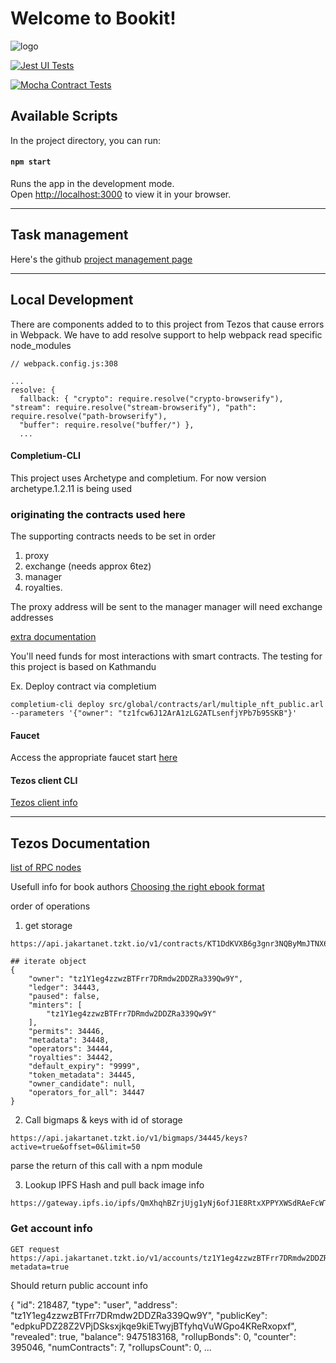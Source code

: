 # Welcome to Bookit!
![logo](https://64.media.tumblr.com/0d1384f5926bf41dfa090ad86595346b/b2c02e89d3182d04-c3/s540x810/ae67933ba43db02d83e4be3c54deee60ba32c230.gif)


[![Jest UI Tests](https://github.com/mrnigelalford/bookit/actions/workflows/nodejs.yml/badge.svg?branch=master)](https://github.com/mrnigelalford/bookit/actions/workflows/nodejs.yml)

[![Mocha Contract Tests](https://github.com/mrnigelalford/bookit/actions/workflows/mochaTests.yml/badge.svg)](https://github.com/mrnigelalford/bookit/actions/workflows/mochaTests.yml)

## Available Scripts

In the project directory, you can run:

#### `npm start`

Runs the app in the development mode.\
Open [http://localhost:3000](http://localhost:3000) to view it in your browser.

---
## Task management

Here's the github [project management page](https://github.com/users/mrnigelalford/projects/2)

---

## Local Development

There are components added to to this project from Tezos that cause errors in Webpack. We have to add resolve support to help webpack read specific node_modules

```
// webpack.config.js:308

...
resolve: {
  fallback: { "crypto": require.resolve("crypto-browserify"), "stream": require.resolve("stream-browserify"), "path": require.resolve("path-browserify"),
  "buffer": require.resolve("buffer/") },
  ...

```

#### Completium-CLI
This project uses Archetype and completium. For now version archetype.1.2.11 is being used

### originating the contracts used here
  The supporting contracts needs to be set in order
  1. proxy
  2. exchange (needs approx 6tez)
  3. manager
  4. royalties.

  The proxy address will be sent to the manager
  manager will need exchange addresses

  [extra documentation](https://github.com/rarible/tezos-protocol-contracts/blob/9c83e34ec41ef66f3ac4f286d2dce8002ccda70e/exchange-v2/README.md)

You'll need funds for most interactions with smart contracts. The testing for this project is based on Kathmandu

Ex. Deploy contract via completium
```
completium-cli deploy src/global/contracts/arl/multiple_nft_public.arl --parameters '{"owner": "tz1fcw6J12ArA1zLG2ATLsenfjYPb7b95SKB"}' 
```

#### Faucet

Access the appropriate faucet start [here](https://teztnets.xyz/)


#### Tezos client CLI

[Tezos client info](https://assets.tqtezos.com/docs/setup/1-tezos-client/)


---
## Tezos Documentation

[list of RPC nodes](https://tezostaquito.io/docs/rpc_nodes/)

Usefull info for book authors
[Choosing the right ebook format](https://learn.g2.com/ebook-formats)


order of operations

1. get storage
```
https://api.jakartanet.tzkt.io/v1/contracts/KT1DdKVXB6g3gnr3NQByMmJTNX6MDt1UMudY/storage

## iterate object
{
    "owner": "tz1Y1eg4zzwzBTFrr7DRmdw2DDZRa339Qw9Y",
    "ledger": 34443,
    "paused": false,
    "minters": [
        "tz1Y1eg4zzwzBTFrr7DRmdw2DDZRa339Qw9Y"
    ],
    "permits": 34446,
    "metadata": 34448,
    "operators": 34444,
    "royalties": 34442,
    "default_expiry": "9999",
    "token_metadata": 34445,
    "owner_candidate": null,
    "operators_for_all": 34447
}
```

2. Call bigmaps & keys with id of storage
```
https://api.jakartanet.tzkt.io/v1/bigmaps/34445/keys?active=true&offset=0&limit=50
```

parse the return of this call with a npm module

3. Lookup IPFS Hash and pull back image info
```
https://gateway.ipfs.io/ipfs/QmXhqhBZrjUjg1yNj6ofJ1E8RtxXPPYXWSdRAeFcWTsEuq
```

### Get account info

```
GET request https://api.jakartanet.tzkt.io/v1/accounts/tz1Y1eg4zzwzBTFrr7DRmdw2DDZRa339Qw9Y?metadata=true
```
Should return public account info

{
    "id": 218487,
    "type": "user",
    "address": "tz1Y1eg4zzwzBTFrr7DRmdw2DDZRa339Qw9Y",
    "publicKey": "edpkuPDZ28Z2VPjDSksxjkqe9kiETwyjBTfyhqVuWGpo4KReRxopxf",
    "revealed": true,
    "balance": 9475183168,
    "rollupBonds": 0,
    "counter": 395046,
    "numContracts": 7,
    "rollupsCount": 0,
...
